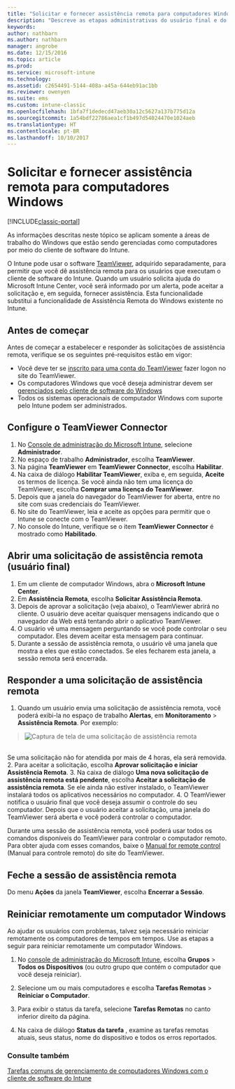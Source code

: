 ```yaml
---
title: "Solicitar e fornecer assistência remota para computadores Windows"
description: "Descreve as etapas administrativas do usuário final e do administrador de TI para fornecer assistência remota para áreas de trabalho do Windows gerenciadas como computadores e iniciar um computador remotamente."
keywords: 
author: nathbarn
ms.author: nathbarn
manager: angrobe
ms.date: 12/15/2016
ms.topic: article
ms.prod: 
ms.service: microsoft-intune
ms.technology: 
ms.assetid: c2654491-5144-408a-a45a-644eb91ac1bb
ms.reviewer: owenyen
ms.suite: ems
ms.custom: intune-classic
ms.openlocfilehash: 1bfa7f1dedecd47aeb30a12c5627a137b775d12a
ms.sourcegitcommit: 1a54bdf22786aea1cf1b497d54024470e1024aeb
ms.translationtype: HT
ms.contentlocale: pt-BR
ms.lasthandoff: 10/10/2017
---
```

# <a name="request-and-provide-remote-assistance-for-windows-pcs"></a>Solicitar e fornecer assistência remota para computadores Windows

[!INCLUDE[classic-portal](../includes/classic-portal.md)]


As informações descritas neste tópico se aplicam somente a áreas de trabalho do Windows que estão sendo gerenciadas como computadores por meio do cliente de software do Intune.

O Intune pode usar o software [TeamViewer](https://www.teamviewer.com), adquirido separadamente, para permitir que você dê assistência remota para os usuários que executam o cliente de software do Intune. Quando um usuário solicita ajuda do Microsoft Intune Center, você será informado por um alerta, pode aceitar a solicitação e, em seguida, fornecer assistência. Esta funcionalidade substitui a funcionalidade de Assistência Remota do Windows existente no Intune.


## <a name="before-you-start"></a>Antes de começar

Antes de começar a estabelecer e responder às solicitações de assistência remota, verifique se os seguintes pré-requisitos estão em vigor:

- Você deve ter se [inscrito para uma conta do TeamViewer](https://login.teamviewer.com/LogOn#register) fazer logon no site do TeamViewer.
- Os computadores Windows que você deseja administrar devem ser [gerenciados pelo cliente de software do Windows](manage-windows-pcs-with-microsoft-intune.md)
- Todos os sistemas operacionais de computador Windows com suporte pelo Intune podem ser administrados.

## <a name="configure-the-teamviewer-connector"></a>Configure o TeamViewer Connector

1. No [Console de administração do Microsoft Intune](https://manage.microsoft.com), selecione **Administrador**.
2. No espaço de trabalho **Administrador**, escolha **TeamViewer**.
3. Na página **TeamViewer** em **TeamViewer Connector**, escolha **Habilitar**.
4. Na caixa de diálogo **Habilitar TeamViewer**, exiba e, em seguida, **Aceite** os termos de licença. Se você ainda não tem uma licença do TeamViewer, escolha **Comprar uma licença do TeamViewer**.
5. Depois que a janela do navegador do TeamViewer for aberta, entre no site com suas credenciais do TeamViewer.
6. No site do TeamViewer, leia e aceite as opções para permitir que o Intune se conecte com o TeamViewer.
7. No console do Intune, verifique se o item **TeamViewer Connector** é mostrado como **Habilitado**.


## <a name="open-a-remote-assistance-request-end-user"></a>Abrir uma solicitação de assistência remota (usuário final)

1. Em um cliente de computador Windows, abra o **Microsoft Intune Center**.
2. Em **Assistência Remota**, escolha **Solicitar Assistência Remota**.
3. Depois de aprovar a solicitação (veja abaixo), o TeamViewer abrirá no cliente. O usuário deve aceitar quaisquer mensagens indicando que o navegador da Web está tentando abrir o aplicativo TeamViewer.
4. O usuário vê uma mensagem perguntando se você pode controlar o seu computador. Eles devem aceitar esta mensagem para continuar.
5. Durante a sessão de assistência remota, o usuário vê uma janela que mostra a eles que estão conectados. Se eles fecharem esta janela, a sessão remota será encerrada.

## <a name="respond-to-a-remote-assistance-request"></a>Responder a uma solicitação de assistência remota

1. Quando um usuário envia uma solicitação de assistência remota, você poderá exibi-la no espaço de trabalho **Alertas**, em **Monitoramento** > **Assistência Remota**. Por exemplo:
> ![Captura de tela de uma solicitação de assistência remota](./media/team-viewer.png)

<br>Se uma solicitação não for atendida por mais de 4 horas, ela será removida.
2. Para aceitar a solicitação, escolha **Aprovar solicitação e iniciar Assistência Remota**.
3. Na caixa de diálogo **Uma nova solicitação de assistência remota está pendente**, escolha **Aceitar a solicitação de assistência remota**. Se ele ainda não estiver instalado, o TeamViewer instalará todos os aplicativos necessários no computador.
4. O TeamViewer notifica o usuário final que você deseja assumir o controle do seu computador. Depois que o usuário aceitar a solicitação, uma janela do TeamViewer será aberta e você poderá controlar o computador.

Durante uma sessão de assistência remota, você poderá usar todos os comandos disponíveis do TeamViewer para controlar o computador remoto. Para obter ajuda com esses comandos, baixe o [Manual for remote control](http://www.teamviewer.com/en/support/documents/) (Manual para controle remoto) do site do TeamViewer.

## <a name="close-the-remote-assistance-session"></a>Feche a sessão de assistência remota

Do menu **Ações** da janela **TeamViewer**, escolha **Encerrar a Sessão**.

## <a name="remotely-restart-a-windows-pc"></a>Reiniciar remotamente um computador Windows
Ao ajudar os usuários com problemas, talvez seja necessário reiniciar remotamente os computadores de tempos em tempos. Use as etapas a seguir para reiniciar remotamente um computador Windows.

1.  No [console de administração do Microsoft Intune](https://manage.microsoft.com/), escolha **Grupos** &gt; **Todos os Dispositivos** (ou outro grupo que contém o computador que você deseja reiniciar).

2.  Selecione um ou mais computadores e escolha **Tarefas Remotas** &gt; **Reiniciar o Computador**.

3.  Para exibir o status da tarefa, selecione **Tarefas Remotas** no canto inferior direito da página.

4.  Na caixa de diálogo **Status da tarefa** , examine as tarefas remotas atuais, seus status, nome do dispositivo e todos os erros reportados.

### <a name="see-also"></a>Consulte também

[Tarefas comuns de gerenciamento de computadores Windows com o cliente de software do Intune](common-windows-pc-management-tasks-with-the-microsoft-intune-computer-client.md)